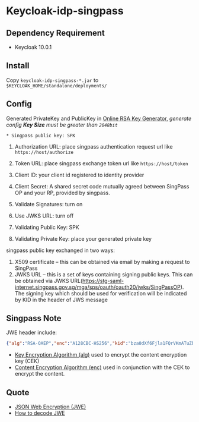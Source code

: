 # Keycloak-idp-singpass

## Dependency Requirement

- Keycloak 10.0.1

## Install

Copy `keycloak-idp-singpass-*.jar` to `$KEYCLOAK_HOME/standalone/deployments/`

## Config

Generated PrivateKey and PublicKey in [Online RSA Key Generator](https://travistidwell.com/jsencrypt/demo/), *generate config **Key Size** must be greater than `2048bit`*

    * Singpass public key: SPK

1. Authorization URL: place singpass authentication request url like `https://host/authorize`

2. Token URL: place singpass exchange token url like `https://host/token`

3. Client ID: your client id registered to identity provider

4. Client Secret: A shared secret code mutually agreed between SingPass OP and your RP, provided by singpass.

5. Validate Signatures: turn on

6. Use JWKS URL: turn off

7. Validating Public Key: SPK

8. Validating Private Key: place your generated private key

singpass public key exchanged in two ways:

1. X509 certificate – this can be obtained via email by making a request to SingPass
2. JWKS URL – this is a set of keys containing signing public keys. This can be obtained via JWKS URL(https://stg-saml-internet.singpass.gov.sg/mga/sps/oauth/oauth20/jwks/SingPassOP). The signing key which should be used for verification will be indicated by KID in the header of JWS message

## Singpass Note

JWE header include:

```json
{"alg":"RSA-OAEP","enc":"A128CBC-HS256","kid":"bza0dXf6Fjla1FQrVKmATuZb9-4M90LxDuf3ujLYbqg"}
```

- [Key Encryption Algorithm (alg)](https://tools.ietf.org/html/rfc7518#section-4.1) used to encrypt the content encryption key (CEK)
- [Content Encryption Algorithm (enc)](https://tools.ietf.org/html/rfc7518#section-5.1) used in conjunction with the CEK to encrypt the content.


## Quote

- [JSON Web Encryption (JWE)](https://tools.ietf.org/html/rfc7516)
- [How to decode JWE](https://stackoverflow.com/a/42503200)